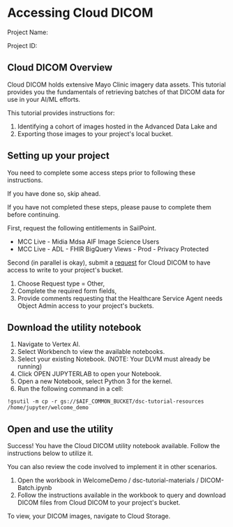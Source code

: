 # Accessing Cloud DICOM

Project Name: <walkthrough-project-name/>

Project ID: <walkthrough-project-id/>

## Cloud DICOM Overview

Cloud DICOM holds extensive Mayo Clinic imagery data assets. This tutorial provides you the fundamentals of retrieving batches of that DICOM data for use in your AI/ML efforts.

This tutorial provides instructions for: 
1. Identifying a cohort of images hosted in the Advanced Data Lake and
1. Exporting those images to your project's local bucket.

## Setting up your project

You need to complete some access steps prior to following these instructions. 

If you have done so, skip ahead. 

If you have not completed these steps, please pause to complete them before continuing.

First, request the following entitlements in SailPoint.
- MCC Live - Midia Mdsa AIF Image Science Users
- MCC Live - ADL - FHIR BigQuery Views - Prod - Privacy Protected

Second (in parallel is okay), submit a [request](https://mcsm.service-now.com/serviceconnect?id=sc_cat_item&table=sc_cat_item&sys_id=967ba0921b1d1c506546b9541a4bcb4a) for Cloud DICOM to have access to write to your project's bucket. 

1. Choose Request type = Other,
1. Complete the required form fields,
1. Provide comments requesting that the Healthcare Service Agent needs Object Admin access to your project's buckets.

## Download the utility notebook

1. Navigate to Vertex AI.
1. Select Workbench to view the available notebooks.
1. Select your existing Notebook. (NOTE: Your DLVM must already be running)
1. Click OPEN JUPYTERLAB to open your Notebook.
1. Open a new Notebook, select Python 3 for the kernel.
1. Run the following command in a cell:

```
!gsutil -m cp -r gs://$AIF_COMMON_BUCKET/dsc-tutorial-resources /home/jupyter/welcome_demo
```

## Open and use the utility

Success! You have the Cloud DICOM utility notebook available. Follow the instructions below to utilize it.

You can also review the code involved to implement it in other scenarios.

1. Open the workbook in WelcomeDemo / dsc-tutorial-materials / DICOM-Batch.ipynb
1. Follow the instructions available in the workbook to query and download DICOM files from Cloud DICOM to your project's bucket.

To view, your DICOM images, navigate to Cloud Storage.
